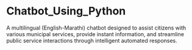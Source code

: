 # Chatbot_Using_Python
 A multilingual (English-Marathi) chatbot designed to assist citizens with various municipal services, provide instant information, and streamline public service interactions through intelligent automated responses.
